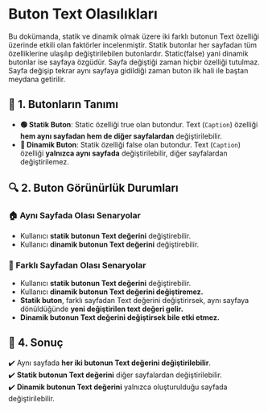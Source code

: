 # Buton Text Olasılıkları

Bu dokümanda, statik ve dinamik olmak üzere iki farklı butonun Text özelliği üzerinde etkili olan faktörler incelenmiştir.
Statik butonlar her sayfadan tüm özelliklerine ulaşılıp değiştirilebilen butonlardır. Static(false) yani dinamik butonlar ise sayfaya özgüdür.
Sayfa değiştiği zaman hiçbir özelliği tutulmaz. Sayfa değişip tekrar aynı sayfaya gidildiği zaman buton ilk hali ile baştan meydana getirilir. 

## 📌 1. Butonların Tanımı
- **🟢 Statik Buton**: Static özelliği true olan butondur. Text (`Caption`) özelliği **hem aynı sayfadan hem de diğer sayfalardan** değiştirilebilir.
- **🔵 Dinamik Buton**: Statik özelliği false olan butondur. Text (`Caption`) özelliği **yalnızca aynı sayfada** değiştirilebilir, diğer sayfalardan değiştirilemez.

## 🔍 2. Buton Görünürlük Durumları
### 🏠 Aynı Sayfada Olası Senaryolar
- Kullanıcı **statik butonun Text değerini** değiştirebilir.
- Kullanıcı **dinamik butonun Text değerini** değiştirebilir.


### 🔄 Farklı Sayfadan Olası Senaryolar
- Kullanıcı **statik butonun Text değerini** değiştirebilir.
- Kullanıcı **dinamik butonun Text değerini değiştiremez.**
- **Statik buton**, farklı sayfadan Text değerini değiştirirsek, aynı sayfaya dönüldüğünde **yeni değiştirilen text değeri gelir.**
- **Dinamik butonun Text değerini değiştirsek bile etki etmez.**

## 🎯 4. Sonuç
✔️ Aynı sayfada **her iki butonun Text değerini değiştirilebilir**.  
✔️ **Statik butonun Text değerini** diğer sayfalardan değiştirilebilir.  
✔️ **Dinamik butonun Text değerini** yalnızca oluşturulduğu sayfada değiştirilebilir.  

